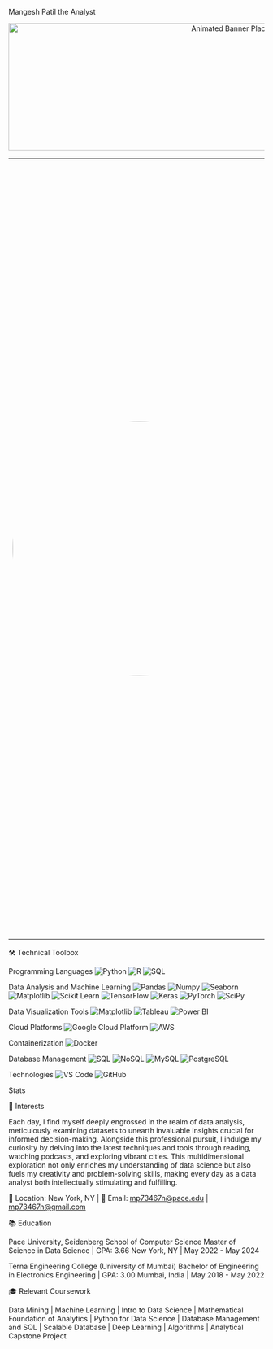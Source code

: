 
Mangesh Patil the Analyst

<p align="center">
  <img src="https://github.com/Mr-Patil/My-profile/blob/main/1666384647124-2.jpeg" alt="Animated Banner Placeholder" width="900px" height="250px"/> <!-- Placeholder banner. Replace with your own! -->
</p>
<table border="0">
<tr>
<td style="border: none;">
  <!-- Profile Picture -->
  <img src="https://github.com/Mr-Patil/My-profile/blob/main/WhatsApp%20Image%202024-03-16%20at%2006.32.50.jpeg" alt="Mangesh Patil" width="500" style="border-radius: 50%;" />
</td>
<td style="border: none;">
  <!-- Description -->
Hi, my name is Mangesh Patil. I've pursued a Master of Science in Data Science at Pace University NY, I graduated in May 2024. Looking ahead, I am eager to contribute my skills in data analytics and machine learning to a challenging role, where I can apply my expertise in optimizing business decisions and fostering innovation in the field. In my academic journey, I've gained proficiency in Python, R, SQL, and a variety of data analysis and machine learning tools let’s dive into my Portfolio..

Dive into my repositories to discover my ventures into the vast ocean of Data Science, AI, and Machine Learning.

  <!-- Social Media Buttons -->
  <p align="center">
    <a href="https://github.com/Mr-Patil"><img src="https://img.shields.io/badge/GitHub-100000?style=for-the-badge&logo=github&logoColor=white" alt="GitHub Badge"></a>
    <a href="https://www.linkedin.com/in/mangesh-s-patil/"><img src="https://img.shields.io/badge/LinkedIn-0077B5?style=for-the-badge&logo=linkedin&logoColor=white" alt="LinkedIn Badge"></a>
    <a href="https://mr-patil.github.io/MangeshTheAnalyst.github.io/index.html">
  <img src="https://img.shields.io/badge/Portfolio-YourColorCodeHere?style=for-the-badge&logo=YourLogoHere&logoColor=white" alt="Portfolio Badge">
</a>

  </p>
</td>
</tr>
</table>
🛠️ Technical Toolbox

Programming Languages
<img alt="Python" src="https://img.shields.io/badge/Python-3776AB?style=for-the-badge&logo=python&logoColor=white" />
<img alt="R" src="https://img.shields.io/badge/R-276DC3?style=for-the-badge&logo=r&logoColor=white" />
<img alt="SQL" src="https://img.shields.io/badge/SQL-CC2927?style=for-the-badge&logo=sql&logoColor=white" />

Data Analysis and Machine Learning
<img alt="Pandas" src="https://img.shields.io/badge/Pandas-150458?style=for-the-badge&logo=pandas&logoColor=white" />
<img alt="Numpy" src="https://img.shields.io/badge/Numpy-013243?style=for-the-badge&logo=numpy&logoColor=white" />
<img alt="Seaborn" src="https://img.shields.io/badge/Seaborn-8A0303?style=for-the-badge" />
<img alt="Matplotlib" src="https://img.shields.io/badge/Matplotlib-263238?style=for-the-badge&logo=matplotlib&logoColor=white" />
<img alt="Scikit Learn" src="https://img.shields.io/badge/ScikitLearn-F7931E?style=for-the-badge&logo=scikit-learn&logoColor=white" />
<img alt="TensorFlow" src="https://img.shields.io/badge/TensorFlow-FF6F00?style=for-the-badge&logo=tensorflow&logoColor=white" />
<img alt="Keras" src="https://img.shields.io/badge/Keras-D00000?style=for-the-badge&logo=keras&logoColor=white" />
<img alt="PyTorch" src="https://img.shields.io/badge/PyTorch-EE4C2C?style=for-the-badge&logo=pytorch&logoColor=white" />
<img alt="SciPy" src="https://img.shields.io/badge/SciPy-8CAAE6?style=for-the-badge&logo=scipy&logoColor=white" />

Data Visualization Tools
<img alt="Matplotlib" src="https://img.shields.io/badge/Matplotlib-263238?style=for-the-badge&logo=matplotlib&logoColor=white" />
<img alt="Tableau" src="https://img.shields.io/badge/Tableau-E97627?style=for-the-badge&logo=tableau&logoColor=white" />
<img alt="Power BI" src="https://img.shields.io/badge/Power_BI-F2C811?style=for-the-badge&logo=power-bi&logoColor=white" />

Cloud Platforms
<img alt="Google Cloud Platform" src="https://img.shields.io/badge/GCP-4285F4?style=for-the-badge&logo=google-cloud&logoColor=white" />
<img alt="AWS" src="https://img.shields.io/badge/Amazon_AWS-232F3E?style=for-the-badge&logo=amazon-aws&logoColor=white" />

Containerization
<img alt="Docker" src="https://img.shields.io/badge/Docker-2496ED?style=for-the-badge&logo=docker&logoColor=white" />

Database Management
<img alt="SQL" src="https://img.shields.io/badge/SQL-CC2927?style=for-the-badge&logo=sql&logoColor=white" />
<img alt="NoSQL" src="https://img.shields.io/badge/NoSQL-003545?style=for-the-badge&logo=nosql&logoColor=white" />
<img alt="MySQL" src="https://img.shields.io/badge/MySQL-4479A1?style=for-the-badge&logo=mysql&logoColor=white" />
<img alt="PostgreSQL" src="https://img.shields.io/badge/PostgreSQL-336791?style=for-the-badge&logo=postgresql&logoColor=white" />

Technologies
<img alt="VS Code" src="https://img.shields.io/badge/VSCode-007ACC?style=for-the-badge&logo=visual-studio-code&logoColor=white" />
<img alt="GitHub" src="https://img.shields.io/badge/GitHub-100000?style=for-the-badge&logo=github&logoColor=white" />

Stats


🌟 Interests

Each day, I find myself deeply engrossed in the realm of data analysis, meticulously examining datasets to unearth invaluable insights crucial for informed decision-making. Alongside this professional pursuit, I indulge my curiosity by delving into the latest techniques and tools through reading, watching podcasts, and exploring vibrant cities. This multidimensional exploration not only enriches my understanding of data science but also fuels my creativity and problem-solving skills, making every day as a data analyst both intellectually stimulating and fulfilling.

📍 Location: New York, NY | 📩 Email: mp73467n@pace.edu | mp73467n@gmail.com

📚 Education

Pace University, Seidenberg School of Computer Science
Master of Science in Data Science | GPA: 3.66
New York, NY | May 2022 - May 2024

Terna Engineering College (University of Mumbai)
Bachelor of Engineering in Electronics Engineering | GPA: 3.00
Mumbai, India | May 2018 - May 2022

🎓 Relevant Coursework

Data Mining | Machine Learning | Intro to Data Science | Mathematical Foundation of Analytics | Python for Data Science | Database Management and SQL | Scalable Database | Deep Learning | Algorithms | Analytical Capstone Project


